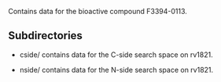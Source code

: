 Contains data for the bioactive compound F3394-0113.

## Subdirectories

- cside/ contains data for the C-side search space on rv1821.

- nside/ contains data for the N-side search space on rv1821.

